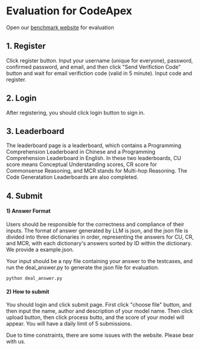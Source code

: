 # Evaluation for CodeApex

Open our [benchmark website](https://apex.sjtu.edu.cn/codeapex/) for evaluation

## 1. Register
Click register button. Input your username (unique for everyone), password, confirmed password, and email, and then click "Send Verifiction Code" button and wait for email verifiction code (valid in 5 minute). Input code and register.


## 2. Login
After registering, you should click login button to sign in.


## 3. Leaderboard
The leaderboard page is a leaderboard, which contains a Programming Comprehension Leaderboard in Chinese and a Programming Comprehension Leaderboard in English. In these two leaderboards, CU score means Conceptual Understanding scores, CR score for Commonsense Reasoning, and MCR stands for Multi-hop Reasoning. The Code Generatation Leaderboards are also completed.


## 4. Submit
#### 1) Answer Format
Users should be responsible for the correctness and compliance of their inputs. The format of answer generated by LLM is json, and the json file is divided into three dictionaries in order, representing the answers for CU, CR, and MCR, with each dictionary's answers sorted by ID within the dictionary. We provide a example.json.

Your input should be a npy file containing your answer to the testcases, and run the deal_answer.py to generate the json file for evaluation.
```
python deal_answer.py
```
#### 2) How to submit
You should login and click submit page. First click "choose file" button, and then input the name, author and description of your model name. Then click upload button, then click process butto, and the score of your model will appear. You will have a daily limit of 5 submissions.

Due to time constraints, there are some issues with the website. Please bear with us.

